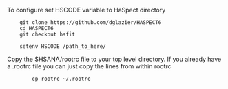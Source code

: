 To configure set HSCODE variable to HaSpect directory

   	    git clone https://github.com/dglazier/HASPECT6
 	    cd HASPECT6
 	    git checkout hsfit

	    setenv HSCODE /path_to_here/

Copy the $HSANA/rootrc file to your top level directory.
If you already have a .rootrc file you can just copy the lines from within rootrc

       	    cp rootrc ~/.rootrc
	    


